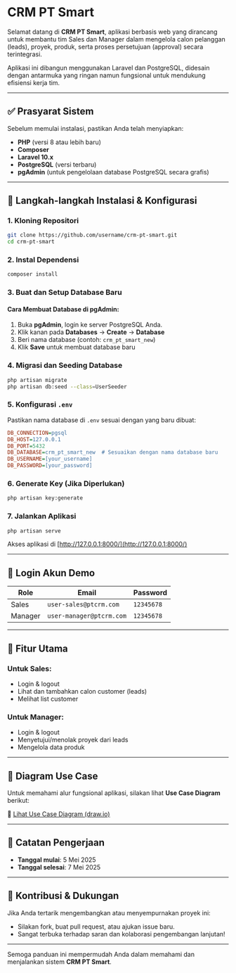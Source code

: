 # **CRM PT Smart**

Selamat datang di **CRM PT Smart**, aplikasi berbasis web yang dirancang untuk membantu tim Sales dan Manager dalam mengelola calon pelanggan (leads), proyek, produk, serta proses persetujuan (approval) secara terintegrasi.

Aplikasi ini dibangun menggunakan Laravel dan PostgreSQL, didesain dengan antarmuka yang ringan namun fungsional untuk mendukung efisiensi kerja tim.

---

## ✅ **Prasyarat Sistem**

Sebelum memulai instalasi, pastikan Anda telah menyiapkan:

* **PHP** (versi 8 atau lebih baru)
* **Composer**
* **Laravel 10.x**
* **PostgreSQL** (versi terbaru)
* **pgAdmin** (untuk pengelolaan database PostgreSQL secara grafis)

---

## 🚀 **Langkah-langkah Instalasi & Konfigurasi**

### 1. **Kloning Repositori**

```bash
git clone https://github.com/username/crm-pt-smart.git
cd crm-pt-smart
```

### 2. **Instal Dependensi**

```bash
composer install
```

### 3. **Buat dan Setup Database Baru**

#### Cara Membuat Database di pgAdmin:
1. Buka **pgAdmin**, login ke server PostgreSQL Anda.
2. Klik kanan pada **Databases** → **Create** → **Database**
3. Beri nama database (contoh: `crm_pt_smart_new`)
4. Klik **Save** untuk membuat database baru

### 4. **Migrasi dan Seeding Database**
```bash
php artisan migrate
php artisan db:seed --class=UserSeeder
```

### 5. **Konfigurasi `.env`**
Pastikan nama database di `.env` sesuai dengan yang baru dibuat:

```ini
DB_CONNECTION=pgsql
DB_HOST=127.0.0.1
DB_PORT=5432
DB_DATABASE=crm_pt_smart_new  # Sesuaikan dengan nama database baru
DB_USERNAME=[your_username]
DB_PASSWORD=[your_password]
```

### 6. **Generate Key (Jika Diperlukan)**

```bash
php artisan key:generate
```

### 7. **Jalankan Aplikasi**

```bash
php artisan serve
```

Akses aplikasi di [http://127.0.0.1:8000/](http://127.0.0.1:8000/)

---

## 🔐 **Login Akun Demo**

| Role    | Email                    | Password   |
| ------- | ------------------------ | ---------- |
| Sales   | `user-sales@ptcrm.com`   | `12345678` |
| Manager | `user-manager@ptcrm.com` | `12345678` |

---

## 📌 **Fitur Utama**

### Untuk **Sales**:

* Login & logout
* Lihat dan tambahkan calon customer (leads)
* Melihat list customer

### Untuk **Manager**:

* Login & logout
* Menyetujui/menolak proyek dari leads
* Mengelola data produk

---

## 🧩 **Diagram Use Case**

Untuk memahami alur fungsional aplikasi, silakan lihat **Use Case Diagram** berikut:

🔗 [Lihat Use Case Diagram (draw.io)](https://viewer.diagrams.net/?tags=%7B%7D&lightbox=1&highlight=0000ff&edit=_blank&layers=1&nav=1&title=Use%20Case%20Diagram%20CRM%20PT.%20Smart.drawio&dark=auto#R%3Cmxfile%3E%3Cdiagram%20name%3D%22Page-1%22%20id%3D%22B6BeEDAqxDx5YN3n8M2i%22%3E7ZpdU6MwFIZ%2FTS%2FdKZ8tl7Xa3ZnVGWe6O6uXKUSIBsKkwbb%2B%2Bg0lfCXUVrZC3Xqj5BAOyZsnycmhA2Marr9TEAe3xIN4oA%2B99cC4Gui6o1v8b2rYZAbbNjODT5GXmbTSMEevUBiHwpogDy5rFRkhmKG4bnRJFEGX1WyAUrKqV3skuP7WGPhQMcxdgFXrH%2BSxILOOrWFp%2FwGRH%2BRv1obiTgjyysKwDIBHVhWTcT0wppQQll2F6ynEqXa5Ltlzsx13i4ZRGLFDHrBmyfD1Mb6ILy9Gz4u583vyNLsQXl4ATkSH57zrS9Fitsll4I2P08skxBOXETowLl8gZYgLdQMWEN%2BRJWKIRLzKgjBGwkqFCUZ%2BeoORmFsDFmJe0PglSRhGEZwWQzfkRtEg%2Fixc7%2BypVujHuYMkhIxueJX8AUNILpjT8zFZlSOYVwkqg2cLGxDM%2BIXnUlZ%2BIZR9h8q6ovItiDg59HPrbGsnprOh6HxDfBQpKnNXfP3ghctVgBicx8BN76z4ClZX7ggiGVZdpJGq0bhBI%2FOjNDIVjX6BcAECbsMQeOrU71Is3bTqRGmqWpreIJf1UXJZilw%2FISYYpN2ixEv4fOpTMFM7NcFsdQ6iALAUL7RM%2F7nJkq9bDWtfp7NS2iJMp2%2FdRm%2BC9gR7Bk0WzDD7FmysCKYKFHmTNAbkpYhEsC4KJUnkQU9sh1wGurmvFh7SwjcrL16tqzevNrVtFHpKFCkJy9tFEurC%2FbEYA9SH7I16RvNAVQbCemMcKMSAoZd6c5sGR7zhjqCIVWIrZwcHuYusm%2BKpajgqOSp2uHzlciRHmQ6Koy0rRbfb4%2BOcKz5mr%2FjIo25ILg7Fx7DrjopzV0f45Pvs%2BfFj98qPFE3zAKjl8jOWAgDL6pYf9eR9FH603vjRP8X29d%2BsP%2BpZ90z4sfrkx3ZkfvR2%2FJhmz%2FyoeYAz4Wd0Wvw47fixxrKjjvcvNTFyJvz0Gv8o%2FJh2y%2FXHls9xHfOj5okGug3CNHOB2XZkqyUUuTjxYGH0a1VEScKvApucIi9y5zhNql8C99nf8jglOM2557hWACYxjDLLDKU93dLngWWwRbgB6DVi9yXCvPRQuVPSnBY28iSoHQK07qaAeeAU2B%2FCafZxeJdWuSLD9K%2FZBsXRR%2BOupve%2BcG9c8zvE3To53A35eCJHhQcfT6R9QtM65r0pO%2FvFu1jey7CmY%2BJHBxK%2FP0d4NOJ3fUN%2BN%2FEjXSLe7Jb4poTybuLhmnHYPhHwLeFtM1GOCLx9IPD7D4XHAl4b1YE35Q9kBwMvf8KUHbUGnhfLnyVl1cvfdhnXfwE%3D%3C%2Fdiagram%3E%3C%2Fmxfile%3E)

---

## 📅 **Catatan Pengerjaan**

* **Tanggal mulai**: 5 Mei 2025
* **Tanggal selesai**: 7 Mei 2025

---

## 🤝 **Kontribusi & Dukungan**

Jika Anda tertarik mengembangkan atau menyempurnakan proyek ini:

* Silakan fork, buat pull request, atau ajukan issue baru.
* Sangat terbuka terhadap saran dan kolaborasi pengembangan lanjutan!

---

Semoga panduan ini mempermudah Anda dalam memahami dan menjalankan sistem **CRM PT Smart**.
